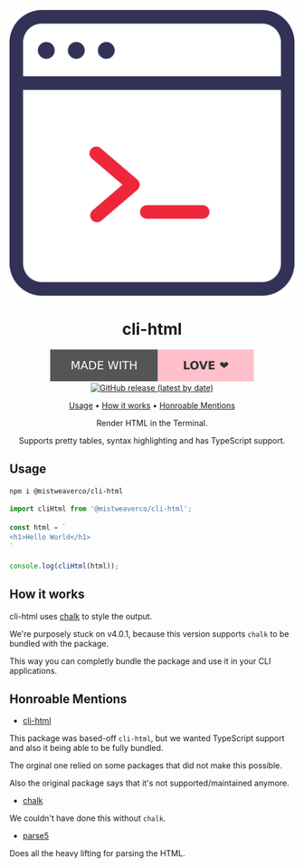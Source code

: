 <div align="center">

![cli-html Logo](assets/logo.svg)

# cli-html

[![Made with love](assets/badge-made-with-love.svg)](https://github.com/mistweaverco/cli-html-node/graphs/contributors)
[![GitHub release (latest by date)](https://img.shields.io/github/v/release/mistweaverco/cli-htmlnode?style=for-the-badge)](https://github.com/mistweaverco/cli-html-node/releases/latest)

[Usage](#usage) • [How it works](#how-it-works) • [Honroable Mentions](#honroable-mentions)

<p></p>

Render HTML in the Terminal.

Supports pretty tables, syntax highlighting and has TypeScript support.

<p></p>

</div>

## Usage

```sh
npm i @mistweaverco/cli-html
```

```js
import cliHtml from '@mistweaverco/cli-html';

const html = `
<h1>Hello World</h1>
`

console.log(cliHtml(html));
```

## How it works

cli-html uses [chalk](https://www.npmjs.com/package/chalk) to style the output.

We're purposely stuck on v4.0.1,
because this version supports `chalk` to be bundled with the package.

This way you can completly bundle the package and use it in your CLI applications.

## Honroable Mentions

- [cli-html](https://www.npmjs.com/package/cli-html)

This package was based-off `cli-html`,
but we wanted TypeScript support and also it being able to be fully bundled.

The orginal one relied on some packages that did not make this possible.

Also the original package says that it's not supported/maintained anymore.

- [chalk](https://www.npmjs.com/package/chalk)

We couldn't have done this without `chalk`.

- [parse5](https://www.npmjs.com/package/parse5)

Does all the heavy lifting for parsing the HTML.
